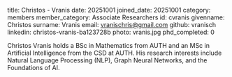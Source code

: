 title: Christos - Vranis
date: 20251001 
joined_date: 20251001 
category: members
member_category: Associate Researchers
id: cvranis
givenname: Christos
surname: Vranis
email: vranischris@gmail.com
github: vranisch
linkedin: christos-vranis-ba123728b
photo: vranis.jpg 
phd_completed: 0


Christos Vranis holds a BSc in Mathematics from AUTH and an MSc in Artificial Intelligence from the CSD at AUTH. His research interests include Natural Language Processing (NLP), Graph Neural Networks, and the Foundations of AI.
